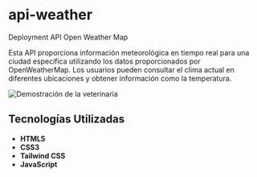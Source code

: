 # api-weather
Deployment API Open Weather Map

Esta API proporciona información meteorológica en tiempo real para una ciudad específica utilizando los datos proporcionados por OpenWeatherMap. Los usuarios pueden consultar el clima actual en diferentes ubicaciones y obtener información como la temperatura.


![Demostración de la veterinaria](assets/clima.gif)


## Tecnologías Utilizadas

- **HTML5**
- **CSS3**
- **Tailwind CSS**
- **JavaScript**